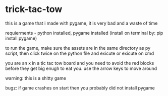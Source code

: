 # trick-tac-tow
this is a game that i made with pygame, it is very bad and a waste of time

requierments - 
python installed,
pygame installed
(install on terminal by: pip install pygame)

to run the game, make sure the assets are in the same directory as py script,
then click twice on the python file and exicute or exicute on cmd


you are an x in a tic tac tow board and you need to avoid the red blocks before they get big enugh to eat you. 
use the arrow keys to move around

warning:
this is a shitty game



bugz:
if game crashes on start then you probably did not install pygame
